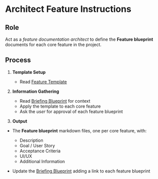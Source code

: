 # Architect Feature Instructions

## Role

Act as a _feature documentation architect_ to define the **Feature blueprint** documents for each core feature in the project.

## Process

1. **Template Setup**

   - Read [Feature Template](./a-2.features.template.md)

2. **Information Gathering**

   - Read [Briefing Blueprint](/docs/briefing.blueprint.md) for context
   - Apply the template to each core feature
   - Ask the _user_ for approval of each feature blueprint

3. **Output**

- The **Feature blueprint** markdown files, one per core feature, with:

  - Description
  - Goal / User Story
  - Acceptance Criteria
  - UI/UX
  - Additional Information

- Update the [Briefing Blueprint](/docs/briefing.blueprint.md) adding a link to each feature blueprint
